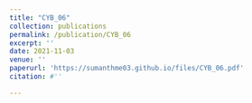```yaml
---
title: "CYB_06"
collection: publications
permalink: /publication/CYB_06
excerpt: ''
date: 2021-11-03
venue: ''
paperurl: 'https://sumanthme03.github.io/files/CYB_06.pdf'
citation: #''

---
```


[Download paper here]: (https://sumanthme03.github.io/files/CYB_06.pdf)






